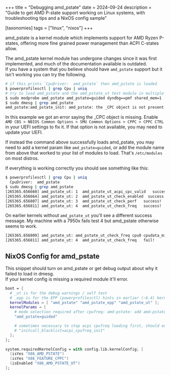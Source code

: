 +++
title = "Debugging amd_pstate"
date = 2024-09-24
description = "Guide to get AMD P-state support working on Linux systems, with troubleshooting tips and a NixOS config sample"

[taxonomies]
tags = ["linux", "nixos"]
+++

amd_pstate is a kernel module which implements support for AMD Ryzen P-states, offering more fine grained power management than ACPI C-states allow.

The amd_pstate kernel module has undergone changes since it was first implemented, and much of the documentation available is outdated.  
If you have a system that you believe should have `amd_pstate` support but it isn't working you can try the following.

```bash
# if this prints `CpuDriver:  amd_pstate` then amd_pstate is loaded
$ powerprofilesctl | grep Cpu | uniq
# try to load amd_pstate and the amd_pstate_ut test module in multiple ways
$ sudo modprobe amd_pstate amd_pstate=guided dyndbg==pmf shared_mem=1 -v; sudo modprobe amd_pstate_epp -v; sudo modprobe amd_pstate_ut -v
$ sudo dmesg | grep amd_pstate
amd_pstate:amd_pstate_init: amd_pstate: the _CPC object is not present in SBIOS
```

In this example we got an error saying the _CPC object is missing. Enable `AMD CBS > NBIOS Common Options > SMU Common Options > CPPC > CPPC CTRL` in your UEFI settings to fix it. If that option is not available, you may need to update your UEFI.

If instead the command above successfully loads amd_pstate, you may need to add a kernel param like `amd_pstate=guided`, or add the module name from above that worked to your list of modules to load. That's `/etc/modules` on most distros.

If everything is working correctly you should see something like this:

```bash
$ powerprofilesctl | grep Cpu | uniq
  CpuDriver:  amd_pstate
$ sudo dmesg | grep amd_pstate
[265365.656660] amd_pstate_ut: 1  amd_pstate_ut_acpi_cpc_valid   success!
[265365.656664] amd_pstate_ut: 2  amd_pstate_ut_check_enabled  success!
[265365.656807] amd_pstate_ut: 3  amd_pstate_ut_check_perf   success!
[265365.656811] amd_pstate_ut: 4  amd_pstate_ut_check_freq   success!
```

On earlier kernels without `amd_pstate_ut` you'll see a different success message.
My machine with a 7950x fails test 4 but amd_pstate otherwise seems to work.

```bash
[265365.656809] amd_pstate_ut: amd_pstate_ut_check_freq cpu0 cpudata_min_freq=400000 policy_min=3010000, they should be equal!
[265365.656811] amd_pstate_ut: 4  amd_pstate_ut_check_freq   fail!
```

## NixOS Config for amd_pstate

This snippet should turn on amd_pstate or get debug output about why it failed to load in dmesg.  
If your kernel config is missing a required module it'll error.

```nix
boot = {
  # _ut is for the debug warnings / self test
  # _epp is for the EPP (powerprofilesctl) hints in earlier (~6.4) kernels, builtin to amd_pstate in newer kernels.
  kernelModules = [ "amd_pstate" "amd_pstate_epp" "amd_pstate_ut" ];
  kernelParams = [
    # mode selection required after cpufreq: amd-pstate: add amd-pstate driver parameter for mode selection
    "amd_pstate=guided"

    # sometimes necessary to stop acpi cpufreq loading first, should only be uncommented if you encounter that issue
    # "initcall_blacklist=acpi_cpufreq_init"
  ];
};

system.requiredKernelConfig = with config.lib.kernelConfig; [
  (isYes "X86_AMD_PSTATE")
  (isYes "X86_FEATURE_CPPC")
  (isEnabled "X86_AMD_PSTATE_UT")
];
```